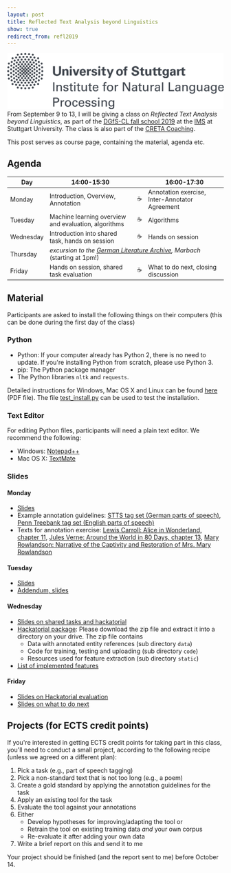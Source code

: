 ```yaml
---
layout: post
title: Reflected Text Analysis beyond Linguistics
show: true
redirect_from: refl2019
---
```


![Cologne](/assets/2019-09-06-reflected-text-analysis/unilogo-ims_en.png)
From September 9 to 13, I will be giving a class on *Reflected Text Analysis beyond Linguistics*, as part of the [DGfS-CL fall school 2019](https://dgfs-clschool19.github.io) at the [IMS](https://www.ims.uni-stuttgart.de) at Stuttgart University. The class is also part of the [CRETA Coaching](https://www.creta.uni-stuttgart.de/coaching).

This post serves as course page, containing the material, agenda etc.




## <a name="Agenda"></a>Agenda

<table class="schedule">
  <thead>
    <tr>
      <th>Day</th>
      <th>14:00-15:30</th>
      <th>&nbsp;</th>
      <th>16:00-17:30</th>
    </tr>
  </thead>
  <tbody>
    <tr>
      <td>Monday</td>
      <td>Introduction, Overview, Annotation</td>
      <td>☕</td>
      <td>Annotation exercise, Inter-Annotator Agreement</td>
    </tr>
    <tr>
      <td>Tuesday</td>
      <td>Machine learning overview and evaluation, algorithms</td>
      <td>☕</td>
      <td>Algorithms</td>
    </tr>
    <tr>
      <td>Wednesday</td>
      <td>Introduction into shared task, hands on session</td>
      <td>☕</td>
      <td>Hands on session</td>
    </tr>
    <tr>
      <td>Thursday</td>
      <td colspan="3"><em>excursion to the <a href="https://www.dla-marbach.de/en">German Literature Archive</a>, Marbach</em><br/>(starting at 1pm!)</td>
    </tr>
    <tr>
      <td>Friday</td>
      <td>Hands on session, shared task evaluation</td>
      <td>☕</td>
      <td>What to do next, closing discussion</td>
    </tr>
  </tbody>
</table>



## <a name="Material"></a>Material

Participants are asked to install the following things on their computers (this can be done during the first day of the class)

### Python

- Python: If your computer already has Python 2, there is no need to update. If you're installing Python from scratch, please use Python 3.
- pip: The Python package manager
- The Python libraries `nltk` and `requests`.

Detailed instructions for Windows, Mac OS X and Linux can be found [here](/assets/2019-09-06-reflected-text-analysis/installation-instructions.pdf) (PDF file). The file [test_install.py](/assets/2019-09-06-reflected-text-analysis/test_install.py) can be used to test the installation.

### Text Editor

For editing Python files, participants will need a plain text editor. We recommend the following:

- Windows: [Notepad++](https://notepad-plus-plus.org)
- Mac OS X: [TextMate](https://macromates.com)




### Slides

#### Monday
- [Slides](/assets/2019-09-06-reflected-text-analysis/Monday.pdf)
- Example annotation guidelines: [STTS tag set (German parts of speech)](/assets/2019-09-06-reflected-text-analysis/STTS_Guide.pdf), [Penn Treebank tag set (English parts of speech)](/assets/2019-09-06-reflected-text-analysis/Penn-Treebank-Tagset.pdf)
 - Texts for annotation exercise: [Lewis Carroll: Alice in Wonderland, chapter 11](/assets/2019-09-06-reflected-text-analysis/Alice.pdf), [Jules Verne: Around the World in 80 Days, chapter 13](/assets/2019-09-06-reflected-text-analysis/80days.pdf), [Mary Rowlandson: Narrative of the Captivity and Restoration of Mrs. Mary Rowlandson](/assets/2019-09-06-reflected-text-analysis/MaryRowlandson.pdf)

#### Tuesday
- [Slides](/assets/2019-09-06-reflected-text-analysis/Tuesday.pdf)
- [Addendum, slides](/assets/2019-09-06-reflected-text-analysis/Tuesday_addendum.pdf)

#### Wednesday
- [Slides on shared tasks and hackatorial](/assets/2019-09-06-reflected-text-analysis/Wednesday.pdf)
- [Hackatorial package](/assets/2019-09-06-reflected-text-analysis/Hackatorial.zip): Please download the zip file and extract it into a directory on your drive. The zip file contains
	- Data with annotated entity references (sub directory `data`)
	- Code for training, testing and uploading (sub directory `code`)
	- Resources used for feature extraction (sub directory `static`)
- [List of implemented features](/assets/2019-09-06-reflected-text-analysis/feature-table.pdf)


#### Friday
- [Slides on Hackatorial evaluation](/assets/2019-09-06-reflected-text-analysis/Hackatorial_evaluation.pdf)
- [Slides on what to do next](/assets/2019-09-06-reflected-text-analysis/Friday.pdf)


## Projects (for ECTS credit points)

If you're interested in getting ECTS credit points for taking part in this class, you'll need to conduct a small project, according to the following recipe (unless we agreed on a different plan):

1. Pick a task (e.g., part of speech tagging)
2. Pick a non-standard text that is not too long (e.g., a poem)
3. Create a gold standard by applying the annotation guidelines for the task
4. Apply an existing tool for the task
5. Evaluate the tool against your annotations
6. Either
	- Develop hypotheses for improving/adapting the tool
	or
	- Retrain the tool on existing training data *and* your own corpus
	- Re-evaluate it after adding your own data
7. Write a brief report on this and send it to me

Your project should be finished (and the report sent to me) before October 14.